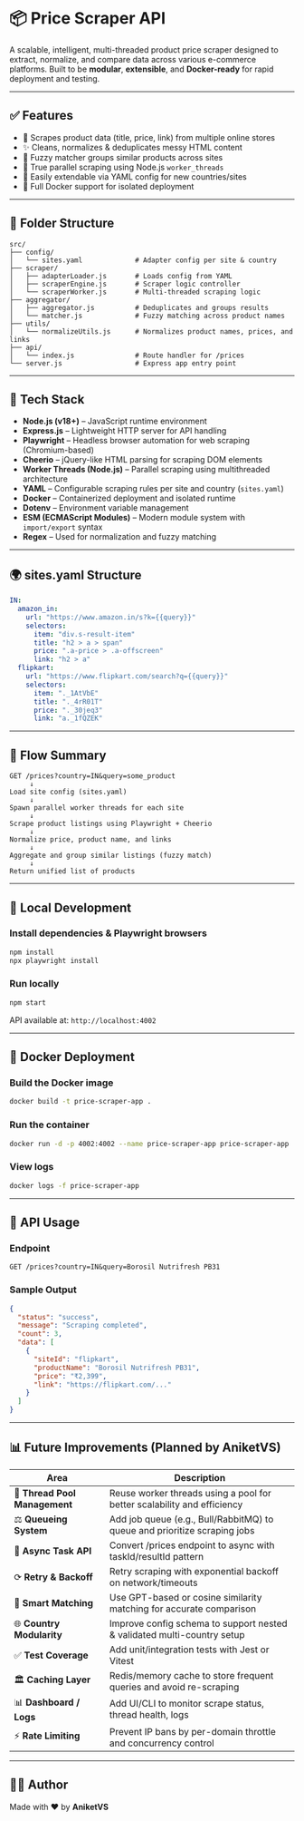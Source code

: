 # 📦 Price Scraper API

A scalable, intelligent, multi-threaded product price scraper designed to extract, normalize, and compare data across various e-commerce platforms. Built to be **modular**, **extensible**, and **Docker-ready** for rapid deployment and testing.

---

## ✅ Features

* 🔎 Scrapes product data (title, price, link) from multiple online stores
* ✨ Cleans, normalizes & deduplicates messy HTML content
* 🧠 Fuzzy matcher groups similar products across sites
* 🧵 True parallel scraping using Node.js `worker_threads`
* 📄 Easily extendable via YAML config for new countries/sites
* 🐳 Full Docker support for isolated deployment

---

## 📂 Folder Structure

```
src/
├── config/
│   └── sites.yaml             # Adapter config per site & country
├── scraper/
│   ├── adapterLoader.js       # Loads config from YAML
│   ├── scraperEngine.js       # Scraper logic controller
│   └── scraperWorker.js       # Multi-threaded scraping logic
├── aggregator/
│   ├── aggregator.js          # Deduplicates and groups results
│   └── matcher.js             # Fuzzy matching across product names
├── utils/
│   └── normalizeUtils.js      # Normalizes product names, prices, and links
├── api/
│   └── index.js               # Route handler for /prices
└── server.js                  # Express app entry point
```

---

## 🧰 Tech Stack

- **Node.js (v18+)** – JavaScript runtime environment
- **Express.js** – Lightweight HTTP server for API handling
- **Playwright** – Headless browser automation for web scraping (Chromium-based)
- **Cheerio** – jQuery-like HTML parsing for scraping DOM elements
- **Worker Threads (Node.js)** – Parallel scraping using multithreaded architecture
- **YAML** – Configurable scraping rules per site and country (`sites.yaml`)
- **Docker** – Containerized deployment and isolated runtime
- **Dotenv** – Environment variable management
- **ESM (ECMAScript Modules)** – Modern module system with `import/export` syntax
- **Regex** – Used for normalization and fuzzy matching


---


## 🌍 sites.yaml Structure

```yaml
IN:
  amazon_in:
    url: "https://www.amazon.in/s?k={{query}}"
    selectors:
      item: "div.s-result-item"
      title: "h2 > a > span"
      price: ".a-price > .a-offscreen"
      link: "h2 > a"
  flipkart:
    url: "https://www.flipkart.com/search?q={{query}}"
    selectors:
      item: "._1AtVbE"
      title: "._4rR01T"
      price: "._30jeq3"
      link: "a._1fQZEK"
```

---

## 🧠 Flow Summary

```
GET /prices?country=IN&query=some_product
     ↓
Load site config (sites.yaml)
     ↓
Spawn parallel worker threads for each site
     ↓
Scrape product listings using Playwright + Cheerio
     ↓
Normalize price, product name, and links
     ↓
Aggregate and group similar listings (fuzzy match)
     ↓
Return unified list of products
```

---

## 🚀 Local Development

### Install dependencies & Playwright browsers

```bash
npm install
npx playwright install
```

### Run locally

```bash
npm start
```

API available at: `http://localhost:4002`

---

## 🐳 Docker Deployment

### Build the Docker image

```bash
docker build -t price-scraper-app .
```

### Run the container

```bash
docker run -d -p 4002:4002 --name price-scraper-app price-scraper-app
```

### View logs

```bash
docker logs -f price-scraper-app
```

---

## 🔀 API Usage

### Endpoint

```
GET /prices?country=IN&query=Borosil Nutrifresh PB31
```

### Sample Output

```json
{
  "status": "success",
  "message": "Scraping completed",
  "count": 3,
  "data": [
    {
      "siteId": "flipkart",
      "productName": "Borosil Nutrifresh PB31",
      "price": "₹2,399",
      "link": "https://flipkart.com/..."
    }
  ]
}
```

---

## 📊 Future Improvements (Planned by AniketVS)

| Area                          | Description                                                               |
| ----------------------------- | ------------------------------------------------------------------------- |
| 🧵 **Thread Pool Management** | Reuse worker threads using a pool for better scalability and efficiency   |
| ⚖️ **Queueing System**        | Add job queue (e.g., Bull/RabbitMQ) to queue and prioritize scraping jobs |
| 📢 **Async Task API**         | Convert /prices endpoint to async with taskId/resultId pattern            |
| ⟳ **Retry & Backoff**         | Retry scraping with exponential backoff on network/timeouts               |
| 🧠 **Smart Matching**         | Use GPT-based or cosine similarity matching for accurate comparison       |
| 🌐 **Country Modularity**     | Improve config schema to support nested & validated multi-country setup   |
| ✅ **Test Coverage**           | Add unit/integration tests with Jest or Vitest                            |
| 🏛 **Caching Layer**          | Redis/memory cache to store frequent queries and avoid re-scraping        |
| 📊 **Dashboard / Logs**       | Add UI/CLI to monitor scrape status, thread health, logs                  |
| ⚡ **Rate Limiting**           | Prevent IP bans by per-domain throttle and concurrency control            |

---

## 👨‍💻 Author

Made with ❤️ by **AniketVS**

